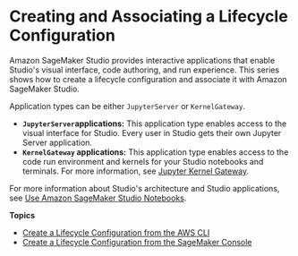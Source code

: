# Creating and Associating a Lifecycle Configuration<a name="studio-lcc-create"></a>

Amazon SageMaker Studio provides interactive applications that enable Studio's visual interface, code authoring, and run experience\. This series shows how to create a lifecycle configuration and associate it with Amazon SageMaker Studio\.

Application types can be either `JupyterServer` or `KernelGateway`\. 
+ **`JupyterServer`applications:** This application type enables access to the visual interface for Studio\. Every user in Studio gets their own Jupyter Server application\.
+ **`KernelGateway` applications:** This application type enables access to the code run environment and kernels for your Studio notebooks and terminals\. For more information, see [Jupyter Kernel Gateway](https://jupyter-kernel-gateway.readthedocs.io/en/latest/)\.

For more information about Studio's architecture and Studio applications, see [Use Amazon SageMaker Studio Notebooks](https://docs.aws.amazon.com/sagemaker/latest/dg/notebooks.html)\.

**Topics**
+ [Create a Lifecycle Configuration from the AWS CLI](studio-lcc-create-cli.md)
+ [Create a Lifecycle Configuration from the SageMaker Console](studio-lcc-create-console.md)